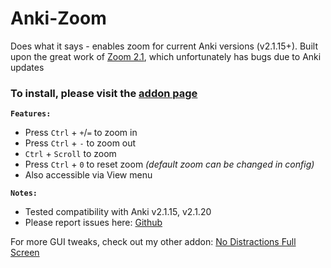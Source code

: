 # Anki-Zoom
Does what it says - enables zoom for current Anki versions (v2.1.15+). Built upon the great work of <a href="https://ankiweb.net/shared/info/1846592880" rel="nofollow">Zoom 2.1</a>, which unfortunately has bugs due to Anki updates

### To install, please visit the <a href="https://ankiweb.net/shared/info/538879081">addon page</a>

<b><code>Features:</code></b>
- Press <code>Ctrl</code> + <code>+</code>/<code>=</code> to zoom in
- Press <code>Ctrl</code> + <code>-</code>  to zoom out
- <code>Ctrl</code>  + <code>Scroll</code>   to zoom
- Press <code>Ctrl</code> + <code>0</code>  to reset zoom <i>(default zoom can be changed in config)</i>
- Also accessible via View menu

<b><code>Notes:</code></b>
- Tested compatibility with Anki v2.1.15, v2.1.20
- Please report issues here: <a href="https://github.com/Quip13/Anki-Zoom/issues" rel="nofollow">Github</a>


For more GUI tweaks, check out my other addon: <a href="https://ankiweb.net/shared/info/1049863218" rel="nofollow">No Distractions Full Screen</a>
